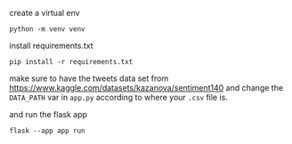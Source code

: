 create a virtual env
```
python -m venv venv
```

install requirements.txt
```
pip install -r requirements.txt
```

make sure to have the tweets data set from https://www.kaggle.com/datasets/kazanova/sentiment140 and change the `DATA_PATH` var in `app.py` according to where your `.csv` file is.

and run the flask app
```
flask --app app run
```